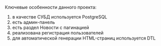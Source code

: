 Ключевые особенности данного проекта:
1. в качестве СУБД используется PostgreSQL
2. есть админ-панель
3. есть раздел Новости с пагинацией
4. реализована регистрация пользователей
5. для автоматической генерации HTML-страниц используется DTL
